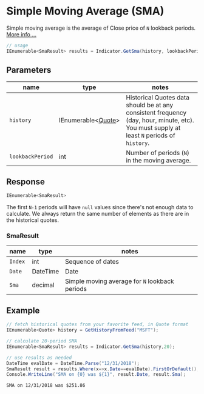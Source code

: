 ﻿# Simple Moving Average (SMA)

Simple moving average is the average of Close price of `N` lookback periods.
[More info ...](https://school.stockcharts.com/doku.php?id=technical_indicators:moving_averages)

``` C#
// usage
IEnumerable<SmaResult> results = Indicator.GetSma(history, lookbackPeriod);  
```

## Parameters

| name | type | notes
| -- |-- |--
| `history` | IEnumerable\<[Quote](/GUIDE.md#Quote)\> | Historical Quotes data should be at any consistent frequency (day, hour, minute, etc).  You must supply at least `N` periods of `history`.
| `lookbackPeriod` | int | Number of periods (`N`) in the moving average.

## Response

``` C#
IEnumerable<SmaResult>
```

The first `N-1` periods will have `null` values since there's not enough data to calculate.  We always return the same number of elements as there are in the historical quotes.

### SmaResult

| name | type | notes
| -- |-- |--
| `Index` | int | Sequence of dates
| `Date` | DateTime | Date
| `Sma` | decimal | Simple moving average for `N` lookback periods

## Example

``` C#
// fetch historical quotes from your favorite feed, in Quote format
IEnumerable<Quote> history = GetHistoryFromFeed("MSFT");

// calculate 20-period SMA
IEnumerable<SmaResult> results = Indicator.GetSma(history,20);

// use results as needed
DateTime evalDate = DateTime.Parse("12/31/2018");
SmaResult result = results.Where(x=>x.Date==evalDate).FirstOrDefault();
Console.WriteLine("SMA on {0} was ${1}", result.Date, result.Sma);
```

``` text
SMA on 12/31/2018 was $251.86
```
